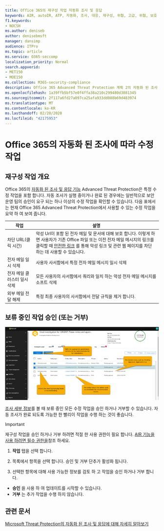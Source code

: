 ```yaml
---
title: Office 365의 재구성 작업 자동화 조사 및 응답
keywords: AIR, autoIR, ATP, 자동화, 조사, 대응, 재구성, 위협, 고급, 위협, 보호
f1.keywords:
- NOCSH
ms.author: deniseb
author: denisebmsft
manager: dansimp
audience: ITPro
ms.topic: article
ms.service: O365-seccomp
localization_priority: Normal
search.appverid:
- MET150
- MOE150
ms.collection: M365-security-compliance
description: Office 365 Advanced Threat Protection 계획 2의 자동화 된 조사 및 응답 기능의 수정 작업에 대해 알아봅니다.
ms.openlocfilehash: 1a39ffb5bf57e0f4ffa38a210c299480d3081345
ms.sourcegitcommit: 2f117a6fd27a097ca25afa933dd088b69d483974
ms.translationtype: MT
ms.contentlocale: ko-KR
ms.lasthandoff: 02/20/2020
ms.locfileid: "42175953"
---
```

# <a name="remediation-actions-following-an-automated-investigation-in-office-365"></a>Office 365의 자동화 된 조사에 따라 수정 작업

## <a name="remediation-actions-overview"></a>재구성 작업 개요

Office 365의 [자동화 된 조사 및 응답 기능](https://docs.microsoft.com/microsoft-365/security/office-365-security/office-365-air) Advanced Threat Protection은 특정 수정 작업을 포함 합니다. 자동 조사가 실행 중이거나 완료 된 경우에는 일반적으로 보안 운영 팀의 승인이 요구 되는 하나 이상의 수정 작업을 확인할 수 있습니다. 다음 표에서는 현재 Office 365 Advanced Threat Protection에서 사용할 수 있는 수정 작업을 요약 하 여 보여 줍니다. 

|작업 | 설명 |
|-----|-----|
|차단 URL(클릭 시간) |악성 Url이 포함 된 전자 메일 및 문서에 대해 보호 합니다. 이렇게 하면 사용자가 기존 Office 파일 또는 이전 전자 메일 메시지의 링크를 클릭할 때 [안전한 링크](https://docs.microsoft.com/microsoft-365/security/office-365-security/atp-safe-links) 를 통해 악성 링크 및 관련 웹 페이지를 차단 하는 데 사용할 수 있습니다. |
|전자 메일 일시 삭제  |사용자 사서함에서 특정 전자 메일 메시지 일시 삭제|
|전자 메일 클러스터 일시 삭제  |모든 사용자의 사서함에서 쿼리와 일치 하는 악성 전자 메일 메시지를 소프트 삭제|
|외부 메일 전달 해제 |특정 최종 사용자의 사서함에서 전달 규칙을 제거 합니다.|

## <a name="approve-or-reject-pending-actions"></a>보류 중인 작업 승인 (또는 거부)

![AIR 조사 작업 페이지](../../media/air-investigationactionspage.png)

[조사 세부 정보](air-view-investigation-results.md)를 볼 때 보류 중인 모든 수정 작업을 승인 하거나 거부할 수 있습니다. 자동 조사가 완료 되도록 가능한 한 빨리이 작업을 수행 하는 것이 좋습니다.

> [!IMPORTANT]
> 재구성 작업을 승인 하거나 거부 하려면 적절 한 사용 권한이 필요 합니다. [AIR 기능을 사용 하려면 필수 권한을](automated-investigation-response-office.md#required-permissions-to-use-air-capabilities)참조 하세요.

1. **작업** 탭을 선택 합니다.

2. 목록에서 항목을 선택 합니다. 승인 및 거부 단추가 활성화 됩니다.

3. 선택한 항목에 대해 사용 가능한 정보를 검토 하 고 작업을 승인 하거나 거부 합니다. 

 - **승인** 을 사용 하 여 업데이트를 시작할 수 있습니다.
 - **거부** 는 추가 작업을 수행 하지 않습니다.

## <a name="related-articles"></a>관련 문서

[Microsoft Threat Protection의 자동화 된 조사 및 응답에 대해 자세히 알아보기](https://docs.microsoft.com/microsoft-365/security/mtp/mtp-autoir)